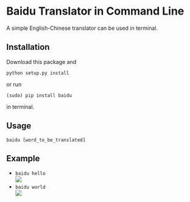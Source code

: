 Baidu Translator in Command Line
===

A simple English-Chinese translator can be used in terminal. 

Installation
---
Download this package and  
```
python setup.py install
```   
or run   
```
(sudo) pip install baidu
```   
in terminal. 

Usage
---
```
baidu [word_to_be_translated]
```

Example
---
* `baidu hello`    
![](http://7vik6y.com1.z0.glb.clouddn.com/Baidu_Translate/QQ20150324-1.png)
* `baidu world`   
![](http://7vik6y.com1.z0.glb.clouddn.com/Baidu_Translate/QQ20150324-2.png)